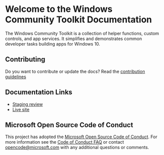 # Welcome to the Windows Community Toolkit Documentation

The Windows Community Toolkit is a collection of helper functions, custom controls, and app services. It simplifies and demonstrates common developer tasks building apps for Windows 10.

## Contributing
Do you want to contribute or update the docs? Read the [contribution guidelines](CONTRIBUTING.md)


## Documentation Links
- [Staging review](https://review.docs.microsoft.com/en-us/windows/uwpcommunitytoolkit/?branch=master)
- [Live site](https://docs.microsoft.com/en-us/windows/uwpcommunitytoolkit)

## Microsoft Open Source Code of Conduct
This project has adopted the [Microsoft Open Source Code of Conduct](https://opensource.microsoft.com/codeofconduct/).
For more information see the [Code of Conduct FAQ](https://opensource.microsoft.com/codeofconduct/faq/) or contact [opencode@microsoft.com](mailto:opencode@microsoft.com) with any additional questions or comments.
